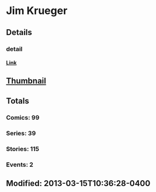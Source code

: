 # Jim  Krueger 
## Details
### detail
#### [Link](http://marvel.com/comics/creators/267/jim_krueger?utm_campaign=apiRef&utm_source=225578a89fc76f3d20fbffda5d17a88d)
## [Thumbnail](http://i.annihil.us/u/prod/marvel/i/mg/b/40/image_not_available.jpg)
## Totals
### Comics: 99
### Series: 39
### Stories: 115
### Events: 2
## Modified: 2013-03-15T10:36:28-0400